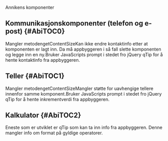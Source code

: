 Annikens komponenter

Kommunikasjonskomponenter (telefon og e-post) {#AbiTOC0}
---------------------------------------------

Mangler metodengetContentSizeKan ikke endre kontaktinfo etter at
komponenten er lagt inn. Da må appbyggeren i så fall slette komponenten
og legge inn en ny.Bruker JavaScripts prompt i stedet fro jQuery qTip
for å hente kontaktinfo fra appbyggeren.

Teller {#AbiTOC1}
------

Mangler metodengetContentSizeMangler støtte for uavhengige tellere
innenfor samme komponent.Bruker JavaScripts prompt i stedet fro jQuery
qTip for å hente inkrementverdi fra appbyggeren.

Kalkulator {#AbiTOC2}
----------

Eneste som er utviklet er qTip som kan ta inn info fra appbyggeren.
Denne mangler info om format på gyldige operatorer.
